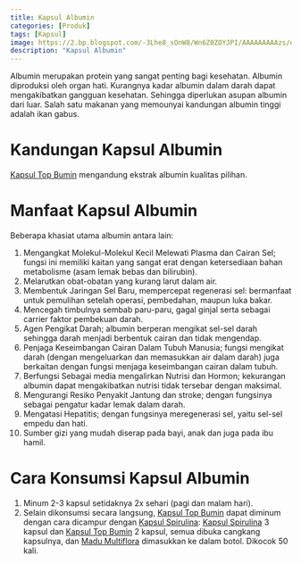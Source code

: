 ```yaml
---
title: Kapsul Albumin
categories: [Produk]
tags: [Kapsul]
image: https://2.bp.blogspot.com/-3Lhe8_sOnW8/Wn6Z0ZOYJPI/AAAAAAAAAzs/d4t3Lwxk3rAvkVrD0DfJ_HeBXCF5La6egCKgBGAs/s1600/MHO1802109-topbumin.png
description: "Kapsul Albumin"
---
```


<div class="paraph">Albumin merupakan protein yang sangat penting bagi kesehatan. Albumin diproduksi oleh organ hati. Kurangnya kadar albumin dalam darah dapat mengakibatkan gangguan kesehatan. Sehingga diperlukan asupan albumin dari luar. Salah satu makanan yang memounyai kandungan albumin tinggi adalah ikan gabus.</div>

<h1>Kandungan Kapsul Albumin</h1>

<div class="paraph"><a  class="mhoapp blue" href="/posts/kapsul-albumin-zp4" title="Kapsul Top Bumin Attaubah">Kapsul Top Bumin</a> mengandung ekstrak albumin kualitas pilihan.</div>

<h1>Manfaat Kapsul Albumin</h1>

<div class="paraph">Beberapa khasiat utama albumin antara lain:</div>

<ol><li>Mengangkat Molekul-Molekul Kecil Melewati Plasma dan Cairan Sel; fungsi ini memiliki kaitan yang sangat erat dengan ketersediaan bahan metabolisme (asam lemak bebas dan bilirubin).</li>
    <li>Melarutkan obat-obatan yang kurang larut dalam air.</li>
    <li>Membentuk Jaringan Sel Baru, mempercepat regenerasi sel: bermanfaat untuk pemulihan setelah operasi, pembedahan, maupun luka bakar.</li>
    <li>Mencegah timbulnya sembab paru-paru, gagal ginjal serta sebagai carrier faktor pembekuan darah.</li>
    <li>Agen Pengikat Darah; albumin berperan mengikat sel-sel darah sehingga darah menjadi berbentuk cairan dan tidak mengendap.</li>
    <li>Penjaga Keseimbangan Cairan Dalam Tubuh Manusia; fungsi mengikat darah (dengan mengeluarkan dan memasukkan air dalam darah) juga berkaitan dengan fungsi menjaga keseimbangan cairan dalam tubuh.</li>
    <li>Berfungsi Sebagai media mengalirkan Nutrisi dan Hormon; kekurangan albumin dapat mengakibatkan nutrisi tidak tersebar dengan maksimal.</li>
    <li>Mengurangi Resiko Penyakit Jantung dan stroke; dengan fungsinya sebagai pengatur kadar lemak dalam darah.</li>
    <li>Mengatasi Hepatitis; dengan fungsinya meregenerasi sel, yaitu sel-sel empedu dan hati.</li>
    <li>Sumber gizi yang mudah diserap pada bayi, anak dan juga pada ibu hamil.</li></ol>

<h1>Cara Konsumsi Kapsul Albumin</h1>

<ol>
<li>Minum 2-3 kapsul setidaknya 2x sehari (pagi dan malam hari).</li>
<li>Selain dikonsumsi secara langsung, <a  class="mhoapp blue" href="/posts/kapsul-albumin-zp4" title="Kapsul Top Bumin Attaubah">Kapsul Top Bumin</a> dapat diminum dengan cara dicampur dengan <a  class="mhoapp green" href="/posts/kapsul-spirulina-9ee" title="Kapsul Spirulina">Kapsul Spirulina</a>:
<a  class="mhoapp green" href="/posts/kapsul-spirulina-9ee" title="Kapsul Spirulina">Kapsul Spirulina</a> 3 kapsul dan <a  class="mhoapp blue" href="/posts/kapsul-albumin-zp4" title="Kapsul Top Bumin Attaubah">Kapsul Top Bumin</a> 2 kapsul, semua dibuka cangkang kapsulnya, dan <a  class="mhoapp orange" href="/posts/madu-multiflora-yj5" title="Madu Multiflora">Madu Multiflora</a> dimasukkan ke dalam botol. Dikocok 50 kali.</li></ol>